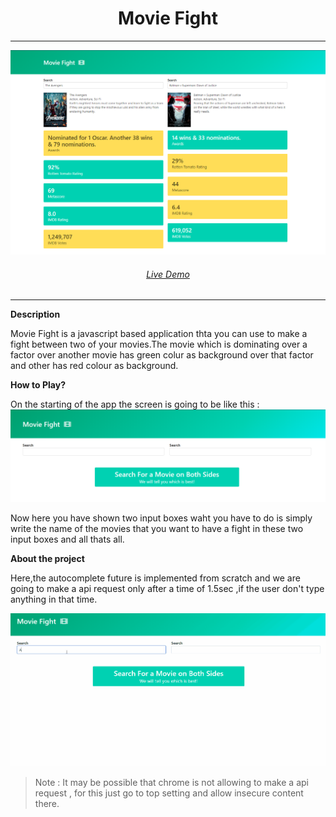 <h1 align="center">Movie Fight</h1>
<hr />
<img src="./img/home.PNG">
<h6 align="center"><a href="www.google.com">Live Demo</a></h6>
<hr / >

**Description**

Movie Fight is a javascript based application thta you can use to make a fight between two of your movies.The movie which is dominating over a factor over another movie has green colur as background over that factor and other has red colour as background.

**How to Play?**

On the starting of the app the screen is going to be like this : 
<img src="./img/img2.PNG">

Now here you have shown two input boxes waht you have to do is simply write the name of the movies that you want to have a fight in these two input boxes and all thats all.

**About the project**

Here,the autocomplete future is implemented from scratch and we are going to make a api request only after a time of 1.5sec ,if the user don't type anything in that time.

![](/img/demo1.gif)


>Note : It may be possible that chrome is not allowing to make a api request , for this just go to top setting and allow insecure content there.